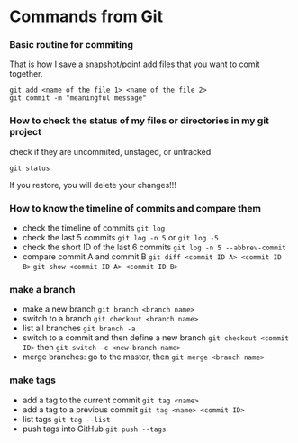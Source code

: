 # Commands from Git


### Basic routine for commiting

That is how I save a snapshot/point
add files that you want to comit together.
```
git add <name of the file 1> <name of the file 2>
git commit -m "meaningful message"
```



### How to check the status of my files or directories in my git project

check if they are uncommited, unstaged, or untracked

`git status`

If you restore, you will delete your changes!!!

### How to know the timeline of commits and compare them
- check the timeline of commits
`git log   `
- check the last 5 commits
`git log -n 5` or `git log -5`
- check the short ID of the last 6 commits
`git log -n 5 --abbrev-commit`
- compare commit A and commit B
`git diff <commit ID A> <commit ID B>`
`git show <commit ID A> <commit ID B>`

### make a branch
- make a new branch `git branch <branch name>`
- switch to a branch `git checkout <branch name>`
- list all branches `git branch -a`
- switch to a commit and then define a new branch `git checkout <commit ID>` then `git switch -c <new-branch-name>`
- merge branches: go to the master, then `git merge <branch name>`


### make tags
- add a tag to the current commit `git tag <name>`
- add a tag to a previous commit `git tag <name> <commit ID>`
- list tags `git tag --list`
- push tags into GitHub `git push --tags`
